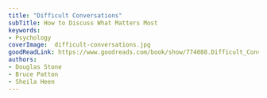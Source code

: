 ```yaml
---
title: "Difficult Conversations"
subTitle: How to Discuss What Matters Most
keywords:
- Psychology
coverImage:  difficult-conversations.jpg
goodReadLink: https://www.goodreads.com/book/show/774088.Difficult_Conversations
authors:
- Douglas Stone
- Bruce Patton
- Sheila Heen
---
```

